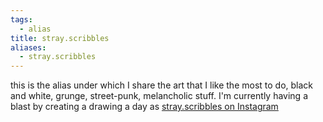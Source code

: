 ```yaml
---
tags:
  - alias
title: stray.scribbles
aliases:
  - stray.scribbles
---
```

this is the alias under which I share the art that I like the most to do, black and white, grunge, street-punk, melancholic stuff. I'm currently having a blast by creating a drawing a day as [stray.scribbles on Instagram](https://www.instagram.com/stray.scribbles/)

